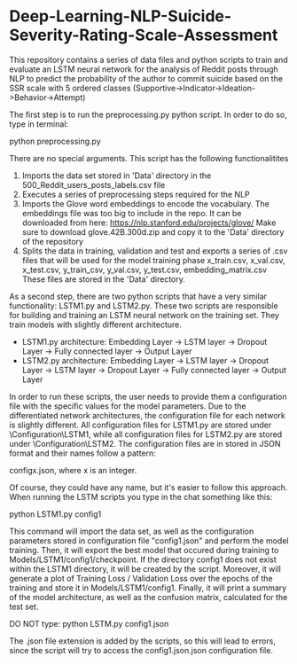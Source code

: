 # Deep-Learning-NLP-Suicide-Severity-Rating-Scale-Assessment
This repository contains a series of data files and python scripts to train and evaluate an LSTM neural network for the analysis of Reddit posts through NLP to predict the
probability of the author to commit suicide based on the SSR scale with 5 ordered classes (Supportive->Indicator->Ideation->Behavior->Attempt)

The first step is to run the preprocessing.py python script. In order to do so, type in terminal:

python preprocessing.py

There are no special arguments. This script has the following functionalitites
1) Imports the data set stored in 'Data' directory in the 500_Reddit_users_posts_labels.csv file
2) Executes a series of preprocessing steps required for the NLP
3) Imports the Glove word embeddings to encode the vocabulary.
   The embeddings file was too big to include in the repo. It can be downloaded from here: https://nlp.stanford.edu/projects/glove/
   Make sure to download glove.42B.300d.zip and copy it to the 'Data' directory of the repository
4) Splits the data in training, validation and test and exports a series of .csv files that will be used for the model training phase
   x_train.csv, x_val.csv, x_test.csv, y_train_csv, y_val.csv, y_test.csv, embedding_matrix.csv
   These files are stored in the 'Data' directory.

As a second step, there are two python scripts that have a very similar functionality: LSTM1.py and LSTM2.py.
These two scripts are responsible for building and training an LSTM neural network on the training set. They train models with slightly different architecture.

- LSTM1.py architecture: Embedding Layer -> LSTM layer -> Dropout Layer -> Fully connected layer -> Output Layer
- LSTM2.py architecture: Embedding Layer -> LSTM layer -> Dropout Layer -> LSTM layer -> Dropout Layer -> Fully connected layer -> Output Layer

In order to run these scripts, the user needs to provide them a configuration file with the specific values for the model parameters. Due to the differentiated 
network architectures, the configuration file for each network is slightly different. All configuration files for LSTM1.py are stored under \Configuration\LSTM1, while
all configuration files for LSTM2.py are stored under \Configuration\LSTM2. The configuration files are in stored in JSON format and their names follow a pattern:

configx.json, where x is an integer.

Of course, they could have any name, but it's easier to follow this approach. 
When running the LSTM scripts you type in the chat something like this:

python LSTM1.py config1

This command will import the data set, as well as the configuration parameters stored in configuration file "config1.json" and perform the model training. Then, it will export
the best model that occured during training to Models/LSTM1/config1/checkpoint. If the directory config1 does not exist within the LSTM1 directory, it will be created by the
script. Moreover, it will generate a plot of Training Loss / Validation Loss over the epochs of the training and store it in Models/LSTM1/config1. Finally, it will print a 
summary of the model architecture, as well as the confusion matrix, calculated for the test set. 

DO NOT type: python LSTM.py config1.json

The .json file extension is added by the scripts, so this will lead to errors, since the script will try to access the config1.json.json configuration file. 
